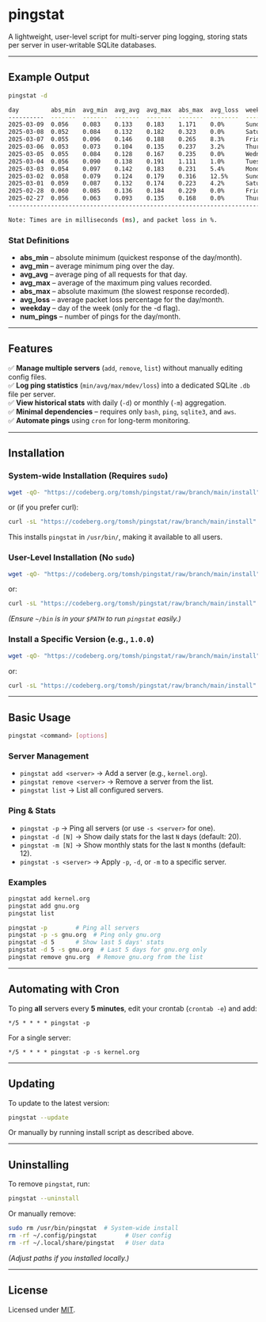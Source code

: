 # pingstat

A lightweight, user-level script for multi-server ping logging, storing stats per server in user-writable SQLite databases.

---

## Example Output

```bash
pingstat -d
```

```bash
day         abs_min  avg_min  avg_avg  avg_max  abs_max  avg_loss  weekday    num_pings
----------  -------  -------  -------  -------  -------  --------  ---------  ---------
2025-03-09  0.056    0.083    0.133    0.183    1.171    0.0%      Sunday     56       
2025-03-08  0.052    0.084    0.132    0.182    0.323    0.0%      Saturday   96       
2025-03-07  0.055    0.096    0.146    0.188    0.265    8.3%      Friday     96       
2025-03-06  0.053    0.073    0.104    0.135    0.237    3.2%      Thursday   94       
2025-03-05  0.055    0.084    0.128    0.167    0.235    0.0%      Wednesday  96       
2025-03-04  0.056    0.090    0.138    0.191    1.111    1.0%      Tuesday    96       
2025-03-03  0.054    0.097    0.142    0.183    0.231    5.4%      Monday     37       
2025-03-02  0.058    0.079    0.124    0.179    0.316    12.5%     Sunday     24       
2025-03-01  0.059    0.087    0.132    0.174    0.223    4.2%      Saturday   24       
2025-02-28  0.060    0.085    0.136    0.184    0.229    0.0%      Friday     28       
2025-02-27  0.056    0.063    0.093    0.135    0.168    0.0%      Thursday   4        
-------------------------------------------------------------------------------------

Note: Times are in milliseconds (ms), and packet loss in %.
```

### **Stat Definitions**

- **abs_min** – absolute minimum (quickest response of the day/month).
- **avg_min** – average minimum ping over the day.
- **avg_avg** – average ping of all requests for that day.
- **avg_max** – average of the maximum ping values recorded.
- **abs_max** – absolute maximum (the slowest response recorded).
- **avg_loss** – average packet loss percentage for the day/month.
- **weekday** – day of the week (only for the -d flag).
- **num_pings** – number of pings for the day/month.

---

## Features

✅ **Manage multiple servers** (`add`, `remove`, `list`) without manually editing config files.  
✅ **Log ping statistics** (`min/avg/max/mdev/loss`) into a dedicated SQLite `.db` file per server.  
✅ **View historical stats** with daily (`-d`) or monthly (`-m`) aggregation.  
✅ **Minimal dependencies** – requires only `bash`, `ping`, `sqlite3`, and `aws`.  
✅ **Automate pings** using `cron` for long-term monitoring.  

---

## Installation

### **System-wide Installation** (Requires `sudo`)

```bash
wget -qO- "https://codeberg.org/tomsh/pingstat/raw/branch/main/install" | sudo bash
```
or (if you prefer curl):

```bash
curl -sL "https://codeberg.org/tomsh/pingstat/raw/branch/main/install" | sudo bash
```

This installs `pingstat` in `/usr/bin/`, making it available to all users.

### **User-Level Installation** (No `sudo`)

```bash
wget -qO- "https://codeberg.org/tomsh/pingstat/raw/branch/main/install" | bash
```

or:

```bash
curl -sL "https://codeberg.org/tomsh/pingstat/raw/branch/main/install" | bash
```
*(Ensure `~/bin` is in your `$PATH` to run `pingstat` easily.)*

### **Install a Specific Version** (e.g., `1.0.0`)

```bash
wget -qO- "https://codeberg.org/tomsh/pingstat/raw/branch/main/install" | sudo bash -s -- 1.0.0
```

or:

```bash
curl -sL "https://codeberg.org/tomsh/pingstat/raw/branch/main/install" | sudo bash -s -- 1.0.0
```

---

## Basic Usage

```bash
pingstat <command> [options]
```

### **Server Management**
- `pingstat add <server>` → Add a server (e.g., `kernel.org`).  
- `pingstat remove <server>` → Remove a server from the list.  
- `pingstat list` → List all configured servers.  

### **Ping & Stats**
- `pingstat -p` → Ping all servers (or use `-s <server>` for one).  
- `pingstat -d [N]` → Show daily stats for the last `N` days (default: 20).  
- `pingstat -m [N]` → Show monthly stats for the last `N` months (default: 12).  
- `pingstat -s <server>` → Apply `-p`, `-d`, or `-m` to a specific server.  

### **Examples**
```bash
pingstat add kernel.org
pingstat add gnu.org
pingstat list
```

```bash
pingstat -p        # Ping all servers
pingstat -p -s gnu.org  # Ping only gnu.org
pingstat -d 5      # Show last 5 days' stats
pingstat -d 5 -s gnu.org  # Last 5 days for gnu.org only
pingstat remove gnu.org  # Remove gnu.org from the list
```

---

## Automating with Cron

To ping **all** servers every **5 minutes**, edit your crontab (`crontab -e`) and add:

```cron
*/5 * * * * pingstat -p
```

For a single server:

```cron
*/5 * * * * pingstat -p -s kernel.org
```

---

## Updating

To update to the latest version:

```bash
pingstat --update
```

Or manually by running install script as described above.

---

## Uninstalling

To remove `pingstat`, run:

```bash
pingstat --uninstall
```

Or manually remove:

```bash
sudo rm /usr/bin/pingstat  # System-wide install
rm -rf ~/.config/pingstat        # User config
rm -rf ~/.local/share/pingstat   # User data
```
*(Adjust paths if you installed locally.)*

---

## License

Licensed under [MIT](LICENSE).
